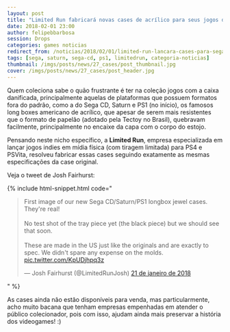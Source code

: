 ```yaml
---
layout: post
title: "Limited Run fabricará novas cases de acrílico para seus jogos de Sega CD, Saturn e PS1"
date: 2018-02-01 23:00
author: felipebbarbosa
session: Drops
categories: games noticias
redirect_from: /noticias/2018/02/01/limited-run-lancara-cases-para-sega-cd-saturn-ps1.html
tags: [sega, saturn, sega-cd, ps1, limitedrun, categoria-noticias]
thumbnail: /imgs/posts/news/27_cases/post_thumbnail.jpg
cover: /imgs/posts/news/27_cases/post_header.jpg
---
```


Quem coleciona sabe o quão frustrante é ter na coleção jogos com a caixa danificada, principalmente
aquelas de plataformas que possuem formatos fora do padrão, como a do Sega CD, Saturn e PS1 (no
início), os famosos long boxes americano de acrílico, que apesar de serem mais resistentes que o
formato de papelão (adotado pela Tectoy no Brasil), quebravam facilmente, principalmente no encaixe
da capa com o corpo do estojo.

Pensando neste nicho específico, a **Limited Run**, empresa especializada em lançar jogos indies em
mídia física (com tiragem limitada) para PS4 e PSVita, resolveu fabricar essas cases seguindo
exatamente as mesmas especificações da case original.

<!--more-->

Veja o tweet de Josh Fairhurst:

{% include html-snippet.html code="<blockquote class='twitter-tweet' data-lang='pt'><p lang='en' dir='ltr'>First image of our new Sega CD/Saturn/PS1 longbox jewel cases. They&#39;re real! <br><br>No test shot of the tray piece yet (the black piece) but we should see that soon.<br><br>These are made in the US just like the originals and are exactly to spec. We didn&#39;t spare any expense on the molds. <a href='https://t.co/KpUDjhpq3z'>pic.twitter.com/KpUDjhpq3z</a></p>&mdash; Josh Fairhurst (@LimitedRunJosh) <a href='https://twitter.com/LimitedRunJosh/status/954922014879420416?ref_src=twsrc%5Etfw'>21 de janeiro de 2018</a></blockquote>

<script async src='https://platform.twitter.com/widgets.js' charset='utf-8'></script>" %}

As cases ainda não estão disponíveis para venda, mas particularmente,
acho muito bacana que tenham empresas empenhadas em atender o público colecionador,
pois com isso, ajudam ainda mais preservar a história dos videogames! :)
